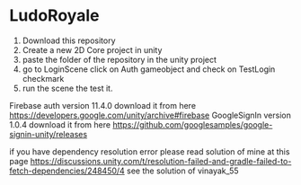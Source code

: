 # LudoRoyale
1. Download this repository
2. Create a new 2D Core project in unity
3. paste the folder of the repository in the unity project
4. go to LoginScene click on Auth gameobject and check on TestLogin checkmark
5. run the scene the test it.

Firebase auth version 11.4.0 download it from here https://developers.google.com/unity/archive#firebase
GoogleSignIn version 1.0.4 download it from here https://github.com/googlesamples/google-signin-unity/releases

if you have dependency resolution error please read solution of mine at this page https://discussions.unity.com/t/resolution-failed-and-gradle-failed-to-fetch-dependencies/248450/4 see the solution of vinayak_55
